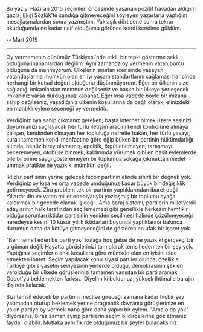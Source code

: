 Bu yazıyı Haziran 2015 seçimleri öncesinde yaşanan pozitif havadan aldığım
gazla, Ekşi Sözlük'te sandığa gitmeyeceğini söyleyen yazarlarla yaptığım
mesajlaşmalardan sonra yazmıştım. Yaklaşık dört sene sonra tekrar okuduğumda ne
kadar naif olduğumu görünce kendi kendime güldüm.

-- Mart 2019

---

Oy vermemenin günümüz Türkiyesi'nde etkili bir tepki gösterme şekli olduğuna
inananlardan değilim. Aynı zamanda oy vermenin vatan borcu olduğuna da
inanmıyorum. Ülkelerin sınırları içerisinde yaşayan vatandaşlarına mümkün olan
en iyi yaşam standartlarını sağlaması haricinde herhangi bir kutsal değeri
olduğunu düşünmüyorum. Eğer bir ülkenin size sağladığı imkanlardan memnun
değilseniz ve başka bir ülkeye yerleşecek imkanınız varsa durduğunuz kabahat.
Eğer kısa vadede böyle bir imkana sahip değilseniz, yaşadığınız ülkenin
koşullarına da bağlı olarak, elinizdeki en mantıklı eylem seçeneği oy
vermektir.

Verdiğiniz oya sahip çıkmanız gereken, başta internet olmak üzere sesinizi
duyurmanızı sağlayacak her türlü iletişim aracını kendi kontrolüne almaya
çalışan, kendinden olmayan her topluluğa nefretle bakan, her türlü yasayı,
kuralı tamamen kendi menfaatine göre eğip büken bir partinin hükümdarlığı
altında; henüz birey olamamış, apolitik, örgütlenemeyen, tartışmayı
beceremeyen, otobüse binmek, kaldırımda yürümek gibi en basit eylemlerde bile
birbirine saygı gösteremeyen bir toplumda sokağa çıkmaktan medet ummak pratikte
ne yazık ki mümkün değil.

İktidar partisinin yerine gelecek hiçbir partinin elinde sihirli bir değnek yok.
Verdiğiniz oy kısa ve orta vadede umduğunuz kadar büyük bir değişiklik
getirmeyecek. Zira problem tek bir partinin yaptıklarından ibaret değil.
Yıllardır din ve vatan millet edebiyatıyla yozlaşmış bir toplumu ayağa
kaldırmak bir gecede olacak iş değil. Ama baraj sistemi, partilerin
milletvekili adaylarının halk tarafından seçilememesi gibi genellikle herkesin
hemfikir olduğu sorunları iktidar partisinin yeniden seçilmesi halinde
çözülmeyeceği neredeyse kesin. 10 küsür yıllık iktidarları boyunca yaptıklarına
bakınca durumun daha da kötüye gitmeyeceğini de gösteren en ufak bir işaret
yok.

"Beni temsil eden bir parti yok" kulağa hoş gelse de ne yazık ki gerçekçi bir
argüman değil. Hayatta görüşlerinizi tam olarak temsil eden tek bir şey yok.
Yaptığınız seçimler o anki koşullara göre mümkün olan en iyisini elde etmekten
ibaret. Seçim yapılacak konu siyasi partiler olunca, özellikle Türkiye
gibi siyasetin seviyesinin yerlerde olduğu, demokrasinin şeklen varolduğu bir
ülkede görüşlerinizi tamamen yansıtan bir parti aramak Godot'yu beklemekten
farksız. Diyelim ki buldunuz, yüksek ihtimalle barajın dışında kalacak.

Sizi temsil edecek bir partinin meclise gireceği zamana kadar hiçbir şey
yapmadan oturup beklemek yerine pragmatik davranıp görüşlerinize en yakın
partiye oy vermek bana göre daha yapıcı bir eylem. "Ama o da yok" diyorsanız,
biraz zaman ayırıp partilerin seçim bildirgelerine göz atmanız faydalı
olabilir. Mutlaka aynı fikirde olduğunuz bir şeyler bulacaksınız.
